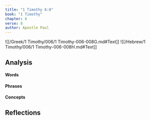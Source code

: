 ```yaml
---
title: "1 Timothy 6:8"
book: "1 Timothy"
chapter: 6
verse: 8
author: Apostle Paul
---
```

![[/Greek/1 Timothy/006/1 Timothy-006-008G.md#Text]]
![[/Hebrew/1 Timothy/006/1 Timothy-006-008H.md#Text]]

## Analysis

#### Words

#### Phrases

#### Concepts

## Reflections

